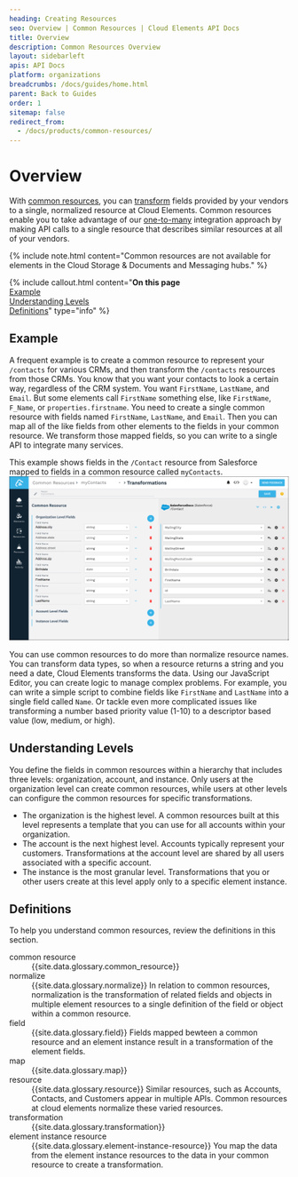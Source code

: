 ```yaml
---
heading: Creating Resources
seo: Overview | Common Resources | Cloud Elements API Docs
title: Overview
description: Common Resources Overview
layout: sidebarleft
apis: API Docs
platform: organizations
breadcrumbs: /docs/guides/home.html
parent: Back to Guides
order: 1
sitemap: false
redirect_from:
  - /docs/products/common-resources/
---
```


# Overview

With  <a href="#" data-toggle="tooltip" data-original-title="{{site.data.glossary.common_resource}}">common resources</a>, you can <a href="#" data-toggle="tooltip" data-original-title="{{site.data.glossary.transformation}}">transform</a> fields provided by your vendors to a single, normalized resource at Cloud Elements. Common resources enable you to take advantage of our <a href="#" data-toggle="tooltip" data-original-title="{{site.data.glossary.one-to-many}}">one-to-many</a> integration approach by making API calls to a single resource that describes similar resources at all of your vendors.

{% include note.html content="Common resources are not available for elements in the Cloud Storage & Documents and Messaging hubs." %}

{% include callout.html content="<strong>On this page</strong><br/><a href=#example>Example</a><br/><a href=#understanding-levels>Understanding Levels</a><br/><a href=#definitions>Definitions</a>" type="info" %}

## Example
A frequent example is to create a common resource to represent your `/contacts` for various CRMs, and then transform the `/contacts` resources from those CRMs. You know that you want your contacts to look a certain way, regardless of the CRM system. You want `FirstName`, `LastName`, and `Email`. But some elements call `FirstName` something else, like `FirstName`, `F_Name`, or `properties.firstname`. You need to create a single common resource with fields named `FirstName`, `LastName`, and `Email`. Then you can map all of the like fields from other elements to the fields in your common resource. We transform those mapped fields,  so you can write to a single API to integrate many services.

This example shows fields in the `/Contact` resource from Salesforce mapped to fields in a common resource called `myContacts`.
![Transformations Page](img/Example_MyContacts.png)

You can use common resources to do more than normalize resource names. You can transform data types, so when a resource returns a string and you need a date, Cloud Elements transforms the data. Using our JavaScript Editor, you can create logic to manage complex problems. For example, you can write a simple script to combine fields like `FirstName` and `LastName` into a single field called `Name`. Or tackle even more complicated issues like transforming a number based priority value (1-10) to a descriptor based value (low, medium, or high).

## Understanding Levels

You define the fields in common resources within a hierarchy that includes three levels: organization, account, and instance. Only users at the organization level can create common resources, while users at other levels can configure the common resources for specific transformations.

* The organization is the highest level. A common resources built at this level represents a template that you can use for all accounts within your organization.
* The account is the next highest level. Accounts typically represent your customers. Transformations at the account level are shared by all users associated with a specific account.
* The instance is the most granular level. Transformations that you or other users create at this level apply only to a specific element instance.

## Definitions

To help you understand common resources, review the definitions in this section.

<dl>

<dt id="Common-resource">common resource</dt>
<dd>{{site.data.glossary.common_resource}}</dd>

<dt id="normalized">normalize</dt>
<dd>{{site.data.glossary.normalize}} In relation to common resources, normalization is the transformation of related fields and objects in multiple element resources to a single definition of the field or object within a common resource.</dd>

<dt id="field">field</dt>
<dd>{{site.data.glossary.field}} Fields mapped bewteen a common resource and an element instance result in a transformation of the element fields.</dd>

<dt id="map">map</dt>
<dd>{{site.data.glossary.map}}</dd>

<dt id="resource">resource</dt>
<dd>{{site.data.glossary.resource}} Similar resources, such as Accounts, Contacts, and Customers appear in multiple APIs. Common resources at cloud elements normalize these varied resources.</dd>

<dt id="transformation">transformation</dt>
<dd>{{site.data.glossary.transformation}}</dd>

<dt id="element-instance-resource">element instance resource</dt>
<dd>{{site.data.glossary.element-instance-resource}} You map the data from the element instance resources to the data in your common resource to create a transformation.</dd>
</dl>
